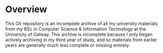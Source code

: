 # Overview

This Git repository is an incomplete archive of all my university materials from my BSc in Computer Science &
Information Technology at the University of Galway.
This archive is incomplete because I only began actively archiving in my third year of study, and so materials from
earlier years are generally much less complete or missing entirely.

